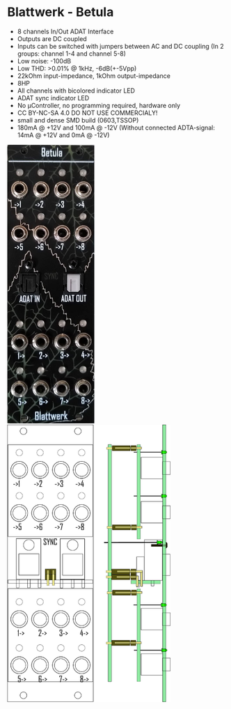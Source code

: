 # Blattwerk - Betula


- 8 channels In/Out ADAT Interface
- Outputs are DC coupled
- Inputs can be switched with jumpers between AC and DC coupling (In 2 groups: channel 1-4 and channel 5-8)
- Low noise: -100dB
- Low THD: >0.01% @ 1kHz, -6dB(+-5Vpp)
- 22kOhm input-impedance, 1kOhm output-impedance
- 8HP
- All channels with bicolored indicator LED
- ADAT sync indicator LED
- No μController, no programming required, hardware only
- CC BY-NC-SA 4.0 DO NOT USE COMMERCIALY!
- small and dense SMD build (0603,TSSOP)
- 180mA @ +12V and 100mA @ -12V
(Without connected ADTA-signal:
14mA @ +12V and 0mA @ -12V)
<img src="pictures/main.jpg" alt="Picture" width="200"/>
<img src="pictures/assembly.png" alt="Picture" width="375"/>